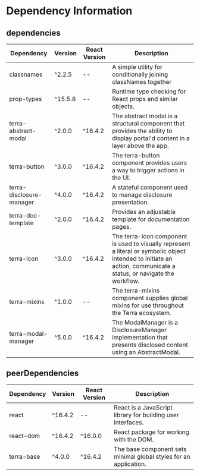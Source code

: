 # Dependency Information

## dependencies
| Dependency | Version | React Version | Description |
|-|-|-|-|
| classnames | ^2.2.5 | -- | A simple utility for conditionally joining classNames together |
| prop-types | ^15.5.8 | -- | Runtime type checking for React props and similar objects. |
| terra-abstract-modal | ^2.0.0 | ^16.4.2 | The abstract modal is a structural component that provides the ability to display portal'd content in a layer above the app. |
| terra-button | ^3.0.0 | ^16.4.2 | The terra-button component provides users a way to trigger actions in the UI. |
| terra-disclosure-manager | ^4.0.0 | ^16.4.2 | A stateful component used to manage disclosure presentation. |
| terra-doc-template | ^2.0.0 | ^16.4.2 | Provides an adjustable template for documentation pages. |
| terra-icon | ^3.0.0 | ^16.4.2 | The terra-icon component is used to visually represent a literal or symbolic object intended to initiate an action, communicate a status, or navigate the workflow. |
| terra-mixins | ^1.0.0 | -- | The terra-mixins component supplies global mixins for use throughout the Terra ecosystem. |
| terra-modal-manager | ^5.0.0 | ^16.4.2 | The ModalManager is a DisclosureManager implementation that presents disclosed content using an AbstractModal. |

## peerDependencies
| Dependency | Version | React Version | Description |
|-|-|-|-|
| react | ^16.4.2 | -- | React is a JavaScript library for building user interfaces. |
| react-dom | ^16.4.2 | ^16.0.0 | React package for working with the DOM. |
| terra-base | ^4.0.0 | ^16.4.2 | The base component sets minimal global styles for an application. |
